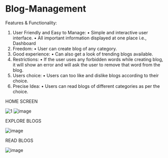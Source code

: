 # Blog-Management

Features & Functionality:
1. User Friendly and Easy to Manage:
• Simple and interactive user interface.
• All important information displayed at one place i.e., Dashboard
2. Freedom:
• User can create blog of any category.
3. Good experience:
• Can also get a look of trending blogs available.
4. Restrictions:
• If the user uses any forbidden words while creating blog, it will show an error and will ask the
user to remove that word from the blog.
5. Users choice:
• Users can too like and dislike blogs according to their choice.
6. Precise Idea:
• Users can read blogs of different categories as per the choice.

HOME SCREEN

![1](https://github.com/RiyaSawant10/Blog-Management/assets/134770736/d04dfdf7-f972-4b7c-9565-e8fc15e1ddab)
![image](https://github.com/RiyaSawant10/Blog-Management/assets/134770736/0e353ab6-d0f0-4b68-b3cd-eef01f6e154e)


EXPLORE BLOGS

![image](https://github.com/RiyaSawant10/Blog-Management/assets/134770736/0551e26e-62a8-4348-83c6-a3241cd84765)

READ BLOGS

![image](https://github.com/RiyaSawant10/Blog-Management/assets/134770736/ad5291d3-a75d-4457-8001-1ced2c3bc547)




